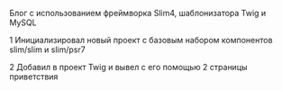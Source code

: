Блог с использованием фреймворка Slim4, шаблонизатора Twig и MySQL

1   Инициализировал новый проект с базовым набором компонентов slim/slim и slim/psr7

2   Добавил в проект Twig и вывел с его помощью 2 страницы приветствия